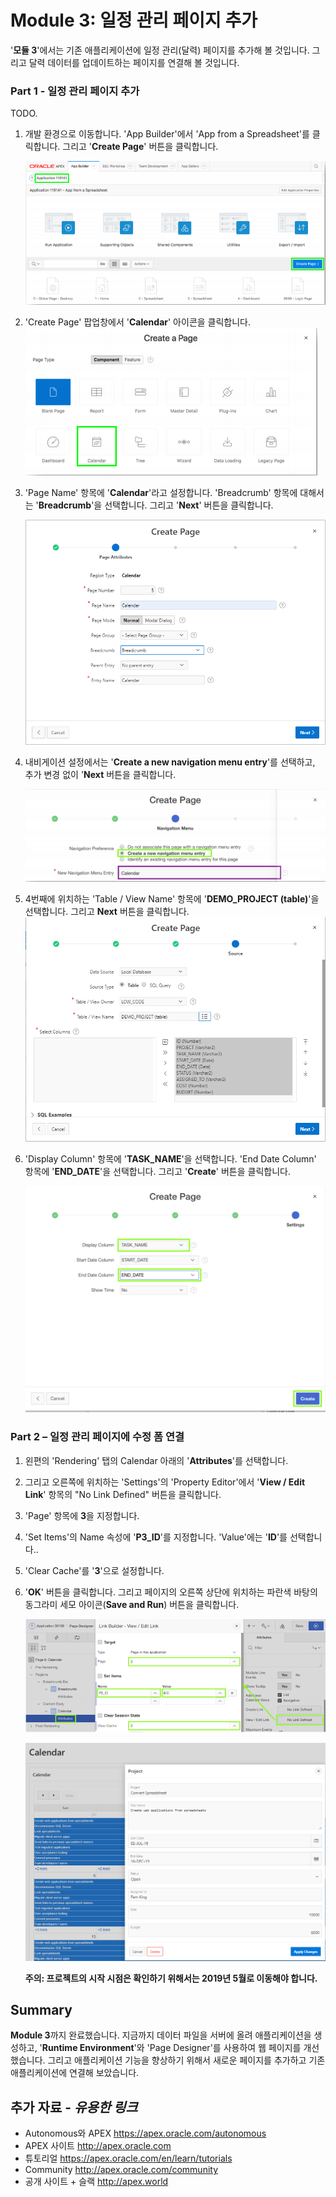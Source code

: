 # Module 3: 일정 관리 페이지 추가

'**모듈 3**'에서는 기존 애플리케이션에 일정 관리(달력) 페이지를 추가해 볼 것입니다. 그리고 달력 데이터를 업데이트하는 페이지를 연결해 볼 것입니다. 

### **Part 1** - 일정 관리 페이지 추가

TODO.
1. 개발 환경으로 이동합니다. 'App Builder'에서 'App from a Spreadsheet'를 클릭합니다. 그리고 '**Create Page**' 버튼을 클릭합니다. 

    ![](images/3/create-page.png)

2. 'Create Page' 팝업창에서 '**Calendar**' 아이콘을 클릭합니다.
    ![](images/3/calendar.png)

3. 'Page Name' 항목에 '**Calendar**'라고 설정합니다. 'Breadcrumb' 항목에 대해서는 '**Breadcrumb**'을 선택합니다. 그리고 '**Next**' 버튼을 클릭합니다.  

    ![](images/3/new-create-page.png)

4. 내비게이션 설정에서는 '**Create a new navigation menu entry**'를 선택하고, 추가 변경 없이 '**Next** 버튼을 클릭합니다.

    ![](images/3/create-a-new-navigation-menu.png) 

5. 4번째에 위치하는 'Table / View Name' 항목에 '**DEMO_PROJECT (table)**'을 선택합니다. 그리고 **Next** 버튼을 클릭합니다.   
    ![](images/3/new-calendar-page.png)

6. 'Display Column' 항목에 '**TASK_NAME**'을 선택합니다. 'End Date Column' 항목에 '**END_DATE**'을 선택합니다. 그리고 '**Create**' 버튼을 클릭합니다.

    ![](images/3/click-create.png)

### **Part 2** – 일정 관리 페이지에 수정 폼  연결

1. 왼편의 'Rendering' 탭의 Calendar 아래의 '**Attributes**'를 선택합니다.
2. 그리고 오른쪽에 위치하는 'Settings'의 'Property Editor'에서 '**View / Edit Link**' 항목의 "No Link Defined" 버튼을 클릭합니다. 
3. 'Page' 항목에 **3**을 지정합니다.
4. 'Set Items'의 Name 속성에 '**P3_ID**'를 지정합니다. 'Value'에는 '**ID**'를 선택합니다..
5. 'Clear Cache'를 '**3**'으로 설정합니다.
6. '**OK**' 버튼을 클릭합니다. 그리고 페이지의 오른쪽 상단에 위치하는 파란색 바탕의 동그라미 세모 아이콘(**Save and Run**) 버튼을 클릭합니다.

    ![](images/3/update-form.png)

    ![](images/3/updated-form-display.png)  
    
    **주의: 프로젝트의 시작 시점은 확인하기 위해서는 2019년 5월로 이동해야 합니다.**

## Summary

**Module 3**까지 완료했습니다. 지금까지 데이터 파일을 서버에 올려 애플리케이션을 생성하고, '**Runtime Environment**'와  'Page Designer'를 사용하여 웹 페이지를 개선했습니다. 그리고 애플리케이션 기능을 향상하기 위해서 새로운 페이지를 추가하고 기존 애플리케이션에 연결해 보았습니다. 

## **추가 자료** - *유용한 링크*

- Autonomous와 APEX  https://apex.oracle.com/autonomous
- APEX 사이트  http://apex.oracle.com
- 튜토리얼  https://apex.oracle.com/en/learn/tutorials
- Community  http://apex.oracle.com/community
- 공개 사이트 + 슬랙  http://apex.world


